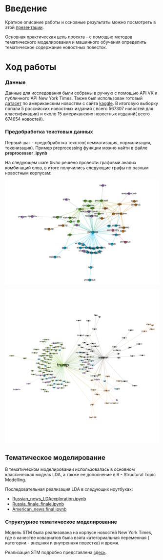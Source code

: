 # Введение  
Краткое описание работы и основные результаты можно посмотреть в этой [презентации](https://drive.google.com/file/d/19g0yzj_QnY03k6_-aXdXh88I50c5HTn0/view?usp=sharing).

Основная практическая цель проекта - с помощью методов тематического моделирования и машинного обучения определить тематическое содержание новостных повесток. 

# Ход работы  
### Данные 

Данные для исследования были собраны  в ручную с помощью API VK и публичного API New York Times. Также был использован готовый [датасет](https://www.kaggle.com/snapcrack/all-the-news) по американским новостям  c сайта [kaggle](kaggle.com).
В итоговую выборку попали 5 российских новостных изданий ( всего 567307 новостей для классификации) и около 15 американских новостных изданий( всего 674654 новостей). 

### Предобработка текстовых данных 

Первый шаг - предобработка текстов( лемматизация, нормализация, токенизация). Пример preprocessing функции можно найти в файле **preprocessor .ipynb**

На следующем шаге было решено провести графовый анализ комбинаций слов, в итоге получились следующие графы по разным новостным корпусам:

![alt text](/images/graphone.PNG)

![alt text](/images/americannews.png)

## Тематическое моделирование

В тематическом моделировании использовалась в основном классическая модель LDA, а также ее дополнение в R  - Structural Topic Modelling. 

Последовательная реализация LDA в следующих ноутбуках:

* [Russian_news_LDAexploration.ipynb](https://github.com/Nastiiasaenko/Agenda-setting_strategies/blob/master/Russian_news_LDAexploration.ipynb)
* [Russia_finale_finale.ipynb](https://github.com/Nastiiasaenko/Agenda-setting_strategies/blob/master/Russia_finale_finale.ipynb)
* [American_news.final.ipynb](https://github.com/Nastiiasaenko/Agenda-setting_strategies/blob/master/American_news.final.ipynb)

### Структурное тематическое моделирование

Модель STM была реализована на корпусе новостей New York Times, где в качестве ковариатов была взята категориальная переменная ( категории - внешняя и внутренняя повестка) и время. 

Реализация STM подробно представлена [здесь](https://htmlpreview.github.io/?https://github.com/Nastiiasaenko/Agenda-setting_strategies/blob/master/stm_model.html).








